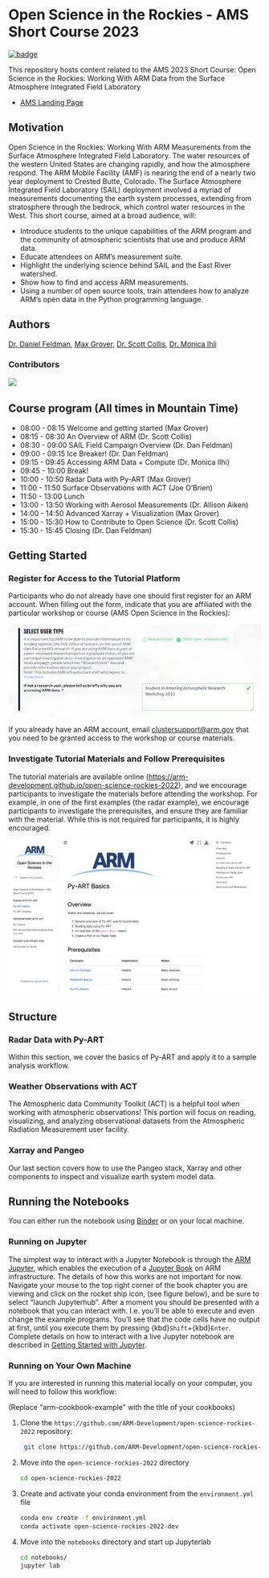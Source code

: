 # Open Science in the Rockies - AMS Short Course 2023

[![badge](https://img.shields.io/static/v1.svg?logo=Jupyter&label=ARM+JupyterHub&message=ACE+Environment&color=blue)](https://jupyterhub.arm.gov/hub/user-redirect/git-pull?repo=https%3A//github.com/ARM-Development/open-science-rockies-2022&urlpath=lab/tree/open-science-rockies-2022/notebooks&branch=main)

This repository hosts content related to the AMS 2023 Short Course: Open Science in the Rockies: Working With ARM Data from the Surface Atmosphere Integrated Field Laboratory

* [AMS Landing Page](https://www.ametsoc.org/index.cfm/ams/education-careers/careers/professional-development/short-courses1/open-science-in-the-rockies-working-with-arm-data-from-the-surface-atmosphere-integrated-field-laboratory/)

## Motivation

Open Science in the Rockies: Working With ARM Measurements from the Surface Atmosphere Integrated Field Laboratory. The water resources of the western United States are changing rapidly, and how the atmosphere respond. The ARM Mobile Facility (AMF) is nearing the end of a nearly two year deployment to Crested Butte, Colorado. The Surface Atmosphere Integrated Field Laboratory (SAIL) deployment involved a myriad of measurements documenting the earth system processes, extending from stratosphere through the bedrock, which control water resources in the West. This short course, aimed at a broad audience, will:

- Introduce students to the unique capabilities of the ARM program and the community of atmospheric scientists that use and produce ARM data.
- Educate attendees on ARM’s measurement suite.
- Highlight the underlying science behind SAIL and the East River watershed.
- Show how to find and access ARM measurements.
- Using a number of open source tools, train attendees how to analyze ARM’s open data in the Python programming language.


## Authors

[Dr. Daniel Feldman](@drfeldman), [Max Grover](@mgrover1), [Dr. Scott Collis](@scollis), [Dr. Monica Ihli](@monicaihli)

### Contributors

<a href="https://github.com/ARM-Development/open-science-rockies/graphs/contributors">
  <img src="https://contrib.rocks/image?repo=ARM-Development/open-science-rockies" />
</a>

## Course program (All times in Mountain Time)
* 08:00 - 08:15 Welcome and getting started (Max Grover)
* 08:15 - 08:30 An Overview of ARM (Dr. Scott Collis)
* 08:30 - 09:00 SAIL Field Campaign Overview (Dr. Dan Feldman)
* 09:00 - 09:15 Ice Breaker! (Dr. Dan Feldman)
* 09:15 - 09:45 Accessing ARM Data + Compute (Dr. Monica Ilhi)
* 09:45 - 10:00 Break!
* 10:00 - 10:50 Radar Data with Py-ART (Max Grover)
* 11:00 - 11:50 Surface Observations with ACT (Joe O’Brien)
* 11:50 - 13:00 Lunch
* 13:00 - 13:50 Working with Aerosol Measurements (Dr. Allison Aiken)
* 14:00 - 14:50 Advanced Xarray + Visualization (Max Grover)
* 15:00 - 15:30 How to Contribute to Open Science (Dr. Scott Collis)
* 15:30 - 15:45 Closing (Dr. Dan Feldman)

## Getting Started

### Register for Access to the Tutorial Platform

Participants who do not already have one should first register for an ARM account. When filling out the form, indicate that you are affiliated with the particular workshop or course (AMS Open Science in the Rockies):

![ARM user registration screenshot](notebooks/images/arm-registration-instructions.png)

If you already have an ARM account, email clustersupport@arm.gov that you need to be granted access to the workshop or course materials.

### Investigate Tutorial Materials and Follow Prerequisites

The tutorial materials are available online (https://arm-development.github.io/open-science-rockies-2022), and we encourage participants to investigate the materials before attending the workshop. For example, in one of the first examples (the radar example), we encourage participants to investigate the prerequisites, and ensure they are familiar with the material. While this is not required for participants, it is highly encouraged.

![Example tutorial material](notebooks/images/arm-tutorial-screenshot.png)

## Structure

### Radar Data with Py-ART
Within this section, we cover the basics of Py-ART and apply it to a sample analysis workflow.

### Weather Observations with ACT
The Atmospheric data Community Toolkit (ACT) is a helpful tool when working with atmospheric observations! This portion will focus on reading, visualizing, and analyzing observational datasets from the Atmospheric Radiation Measurement user facility.

### Xarray and Pangeo
Our last section covers how to use the Pangeo stack, Xarray and other components to inspect and visualize earth system model data.

## Running the Notebooks
You can either run the notebook using [Binder](https://mybinder.org/) or on your local machine.

### Running on Jupyter

The simplest way to interact with a Jupyter Notebook is through the
[ARM Jupyter](https://jupyterhub.arm.gov), which enables the execution of a
[Jupyter Book](https://jupyterbook.org) on ARM infrastructure. The details of how this works are not
important for now. Navigate your mouse to
the top right corner of the book chapter you are viewing and click
on the rocket ship icon, (see figure below), and be sure to select
“launch Jupyterhub”. After a moment you should be presented with a
notebook that you can interact with. I.e. you’ll be able to execute
and even change the example programs. You’ll see that the code cells
have no output at first, until you execute them by pressing
{kbd}`Shift`\+{kbd}`Enter`. Complete details on how to interact with
a live Jupyter notebook are described in [Getting Started with
Jupyter](https://foundations.projectpythia.org/foundations/getting-started-jupyter.html).

### Running on Your Own Machine
If you are interested in running this material locally on your computer, you will need to follow this workflow:

(Replace "arm-cookbook-example" with the title of your cookbooks)   

1. Clone the `https://github.com/ARM-Development/open-science-rockies-2022` repository:

   ```bash
    git clone https://github.com/ARM-Development/open-science-rockies-2022
    ```  
1. Move into the `open-science-rockies-2022` directory
    ```bash
    cd open-science-rockies-2022
    ```  
1. Create and activate your conda environment from the `environment.yml` file
    ```bash
    conda env create -f environment.yml
    conda activate open-science-rockies-2022-dev
    ```  
1.  Move into the `notebooks` directory and start up Jupyterlab
    ```bash
    cd notebooks/
    jupyter lab
    ```
